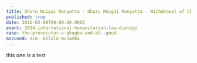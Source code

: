 ```yaml
---
title: Uhuru Muigai Kenyatta - Uhuru Muigai Kenyatta - Withdrawal of Charges
published: true
date: 2016-03-09T00:00:00.000Z
event: 2014-international-humanitarian-law-dialogs
case: the-prosecutor-v-gbagbo-and-bl--goud-
accused: aim--kilolo-musamba
---
```



this one is a test